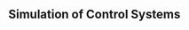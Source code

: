## Simulation of Control Systems 

<!--&nbsp; &nbsp; &nbsp; &nbsp; &nbsp; &nbsp; <img src="images/iitkgp.png" width="3%" />-->
